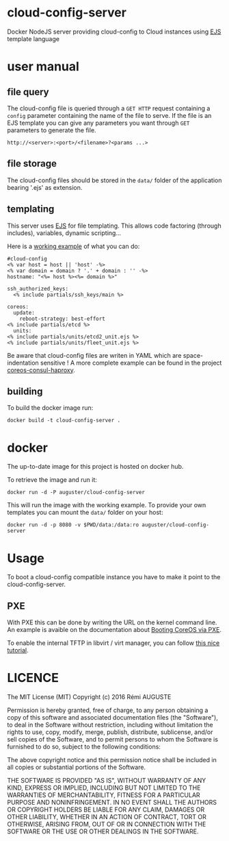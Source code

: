 # cloud-config-server
Docker NodeJS server providing cloud-config to Cloud instances using [EJS](http://ejs.co) template language

# user manual

## file query
The cloud-config file is queried through a `GET HTTP` request containing a `config` parameter containing the name of the file to serve.
If the file is an EJS template you can give any parameters you want through `GET` parameters to generate the file.

`http://<server>:<port>/<filename>?<params ...>`

## file storage
The cloud-config files should be stored in the `data/` folder of the application bearing '.ejs' as extension.

## templating
This server uses [EJS](http://ejs.co) for file templating. This allows code factoring (through includes), variables, dynamic scripting...

Here is a [working example](data) of what you can do:
```
#cloud-config
<% var host = host || 'host' -%>
<% var domain = domain ? '.' + domain : '' -%>
hostname: "<%= host %><%= domain %>"

ssh_authorized_keys:
  <% include partials/ssh_keys/main %>

coreos:
  update:
    reboot-strategy: best-effort
<% include partials/etcd %>
  units:
<% include partials/units/etcd2_unit.ejs %>
<% include partials/units/fleet_unit.ejs %>
```
Be aware that cloud-config files are writen in YAML which are space-indentation sensitive !
A more complete example can be found in the project [coreos-consul-haproxy](https://github.com/auguster/coreos-consul-haproxy).

## building
To build the docker image run:
```
docker build -t cloud-config-server .
```

# docker
The up-to-date image for this project is hosted on docker hub.

To retrieve the image and run it:
```
docker run -d -P auguster/cloud-config-server
```
This will run the image with the working example. To provide your own templates you can mount the `data/` folder on your host:
```
docker run -d -p 8080 -v $PWD/data:/data:ro auguster/cloud-config-server
```

# Usage
To boot a cloud-config compatible instance you have to make it point to the cloud-config-server.
## PXE
With PXE this can be done by writing the URL on the kernel command line. An example is avaible on the documentation about [Booting CoreOS via PXE](https://coreos.com/os/docs/latest/booting-with-pxe.html).

To enable the internal TFTP in libvirt / virt manager, you can follow [this nice tutorial](https://access.redhat.com/documentation/en-US/Red_Hat_Enterprise_Linux/6/html/Virtualization_Host_Configuration_and_Guest_Installation_Guide/chap-Virtualization_Host_Configuration_and_Guest_Installation_Guide-Libvirt_network_booting.html).
 
# LICENCE
The MIT License (MIT)
Copyright (c) 2016 Rémi AUGUSTE

Permission is hereby granted, free of charge, to any person obtaining a copy of this software and associated documentation files (the "Software"), to deal in the Software without restriction, including without limitation the rights to use, copy, modify, merge, publish, distribute, sublicense, and/or sell copies of the Software, and to permit persons to whom the Software is furnished to do so, subject to the following conditions:

The above copyright notice and this permission notice shall be included in all copies or substantial portions of the Software.

THE SOFTWARE IS PROVIDED "AS IS", WITHOUT WARRANTY OF ANY KIND, EXPRESS OR IMPLIED, INCLUDING BUT NOT LIMITED TO THE WARRANTIES OF MERCHANTABILITY, FITNESS FOR A PARTICULAR PURPOSE AND NONINFRINGEMENT. IN NO EVENT SHALL THE AUTHORS OR COPYRIGHT HOLDERS BE LIABLE FOR ANY CLAIM, DAMAGES OR OTHER LIABILITY, WHETHER IN AN ACTION OF CONTRACT, TORT OR OTHERWISE, ARISING FROM, OUT OF OR IN CONNECTION WITH THE SOFTWARE OR THE USE OR OTHER DEALINGS IN THE SOFTWARE.

